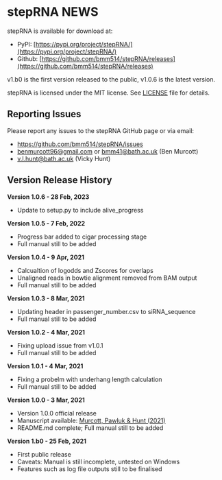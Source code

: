 # stepRNA NEWS

stepRNA is available for download at:
- PyPI: [https://pypi.org/project/stepRNA/](https://pypi.org/project/stepRNA/)
- Github: [https://github.com/bmm514/stepRNA/releases](https://github.com/bmm514/stepRNA/releases)  

v1.b0 is the first version released to the public, v1.0.6 is the latest version.  

stepRNA is licensed under the MIT license.  See [LICENSE](./LICENSE) file for details.

## Reporting Issues

Please report any issues to the stepRNA GitHub page or via email:
- https://github.com/bmm514/stepRNA/issues
- benmurcott96@gmail.com or bmm41@bath.ac.uk (Ben Murcott)
- v.l.hunt@bath.ac.uk (Vicky Hunt)

## Version Release History

**Version 1.0.6 - 28 Feb, 2023**

- Update to setup.py to include alive_progress

**Version 1.0.5 - 7 Feb, 2022**

- Progress bar added to cigar processing stage
- Full manual still to be added

**Version 1.0.4 - 9 Apr, 2021**

- Calcualtion of logodds and Zscores for overlaps
- Unaligned reads in bowtie alignment removed from BAM output 
- Full manual still to be added

**Version 1.0.3 - 8 Mar, 2021**

- Updating header in passenger_number.csv to siRNA_sequence
- Full manual still to be added

**Version 1.0.2 - 4 Mar, 2021**

- Fixing upload issue from v1.0.1
- Full manual still to be added

**Version 1.0.1 - 4 Mar, 2021**

- Fixing a probelm with underhang length calculation
- Full manual still to be added

**Version 1.0.0 - 3 Mar, 2021**

- Version 1.0.0 official release
- Manuscript available: [Murcott, Pawluk & Hunt (2021)](URL_LINK)
- README.md complete; Full manual still to be added

**Version 1.b0 - 25 Feb, 2021**

- First public release
- Caveats: Manual is still incomplete, untested on Windows
- Features such as log file outputs still to be finalised
